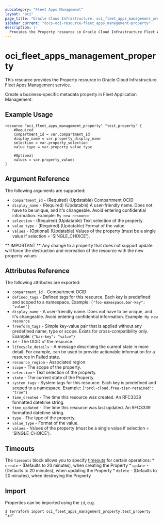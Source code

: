 ```yaml
---
subcategory: "Fleet Apps Management"
layout: "oci"
page_title: "Oracle Cloud Infrastructure: oci_fleet_apps_management_property"
sidebar_current: "docs-oci-resource-fleet_apps_management-property"
description: |-
  Provides the Property resource in Oracle Cloud Infrastructure Fleet Apps Management service
---
```


# oci_fleet_apps_management_property
This resource provides the Property resource in Oracle Cloud Infrastructure Fleet Apps Management service.

Create a business-specific metadata property in Fleet Application Management.


## Example Usage

```hcl
resource "oci_fleet_apps_management_property" "test_property" {
	#Required
	compartment_id = var.compartment_id
	display_name = var.property_display_name
	selection = var.property_selection
	value_type = var.property_value_type

	#Optional
	values = var.property_values
}
```

## Argument Reference

The following arguments are supported:

* `compartment_id` - (Required) (Updatable) Compartment OCID
* `display_name` - (Required) (Updatable) A user-friendly name. Does not have to be unique, and it's changeable. Avoid entering confidential information.  Example: `My new resource` 
* `selection` - (Required) (Updatable) Text selection of the property.
* `value_type` - (Required) (Updatable) Format of the value.
* `values` - (Optional) (Updatable) Values of the property (must be a single value if selection = 'SINGLE_CHOICE').


** IMPORTANT **
Any change to a property that does not support update will force the destruction and recreation of the resource with the new property values

## Attributes Reference

The following attributes are exported:

* `compartment_id` - Compartment OCID
* `defined_tags` - Defined tags for this resource. Each key is predefined and scoped to a namespace. Example: `{"foo-namespace.bar-key": "value"}` 
* `display_name` - A user-friendly name. Does not have to be unique, and it's changeable. Avoid entering confidential information.  Example: `My new resource` 
* `freeform_tags` - Simple key-value pair that is applied without any predefined name, type or scope. Exists for cross-compatibility only. Example: `{"bar-key": "value"}` 
* `id` - The OCID of the resource.
* `lifecycle_details` - A message describing the current state in more detail. For example, can be used to provide actionable information for a resource in Failed state.
* `resource_region` - Associated region
* `scope` - The scope of the property.
* `selection` - Text selection of the property.
* `state` - The current state of the Property.
* `system_tags` - System tags for this resource. Each key is predefined and scoped to a namespace. Example: `{"orcl-cloud.free-tier-retained": "true"}` 
* `time_created` - The time this resource was created. An RFC3339 formatted datetime string.
* `time_updated` - The time this resource was last updated. An RFC3339 formatted datetime string.
* `type` - The type of the property.
* `value_type` - Format of the value.
* `values` - Values of the property (must be a single value if selection = 'SINGLE_CHOICE').

## Timeouts

The `timeouts` block allows you to specify [timeouts](https://registry.terraform.io/providers/oracle/oci/latest/docs/guides/changing_timeouts) for certain operations:
	* `create` - (Defaults to 20 minutes), when creating the Property
	* `update` - (Defaults to 20 minutes), when updating the Property
	* `delete` - (Defaults to 20 minutes), when destroying the Property


## Import

Properties can be imported using the `id`, e.g.

```
$ terraform import oci_fleet_apps_management_property.test_property "id"
```

